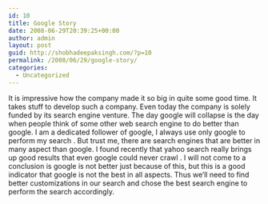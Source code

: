 ```yaml
---
id: 10
title: Google Story
date: 2008-06-29T20:39:25+00:00
author: admin
layout: post
guid: http://shobhadeepaksingh.com/?p=10
permalink: /2008/06/29/google-story/
categories:
  - Uncategorized
---
```

It is impressive how the company made it so big in quite some good time. It takes stuff to develop such a company. Even today the company is solely funded by its search engine venture. The day google will collapse is the day when people think of some other web search engine to do better than google. I am a dedicated follower of google, I always use only google to perform my search . But trust me, there are search engines that are better in many aspect than google. I found recently that yahoo search really brings up good results that even google could never crawl . I will not come to a conclusion is google is not better just because of this, but this is a good indicator that google is not the best in all aspects. Thus we&#8217;ll need to find better customizations in our search and chose the best search engine to perform the search accordingly.